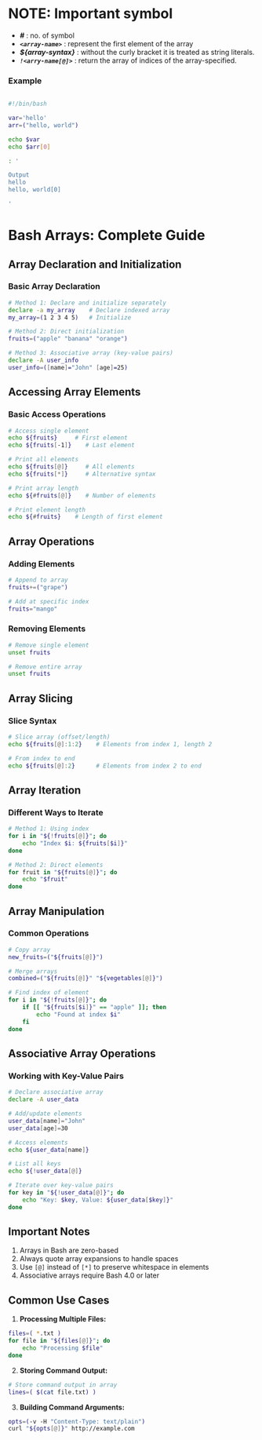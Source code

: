 # NOTE: Important symbol

- **_#_** : no. of symbol
- **_`<array-name>`_** : represent the first element of the array
- **_${array-syntax}_** : without the curly bracket it is treated as string literals.
- **_`!<arry-name[@]>`_** : return the array of indices of the array-specified.

### Example

```bash

#!/bin/bash

var='hello'
arr=("hello, world")

echo $var
echo $arr[0]

: '

Output
hello
hello, world[0]

'

```

# Bash Arrays: Complete Guide

## Array Declaration and Initialization

### Basic Array Declaration

```bash
# Method 1: Declare and initialize separately
declare -a my_array    # Declare indexed array
my_array=(1 2 3 4 5)   # Initialize

# Method 2: Direct initialization
fruits=("apple" "banana" "orange")

# Method 3: Associative array (key-value pairs)
declare -A user_info
user_info=([name]="John" [age]=25)
```

## Accessing Array Elements

### Basic Access Operations

```bash
# Access single element
echo ${fruits}     # First element
echo ${fruits[-1]}    # Last element

# Print all elements
echo ${fruits[@]}     # All elements
echo ${fruits[*]}     # Alternative syntax

# Print array length
echo ${#fruits[@]}    # Number of elements

# Print element length
echo ${#fruits}    # Length of first element
```

## Array Operations

### Adding Elements

```bash
# Append to array
fruits+=("grape")

# Add at specific index
fruits="mango"
```

### Removing Elements

```bash
# Remove single element
unset fruits

# Remove entire array
unset fruits
```

## Array Slicing

### Slice Syntax

```bash
# Slice array (offset/length)
echo ${fruits[@]:1:2}    # Elements from index 1, length 2

# From index to end
echo ${fruits[@]:2}      # Elements from index 2 to end
```

## Array Iteration

### Different Ways to Iterate

```bash
# Method 1: Using index
for i in "${!fruits[@]}"; do
    echo "Index $i: ${fruits[$i]}"
done

# Method 2: Direct elements
for fruit in "${fruits[@]}"; do
    echo "$fruit"
done
```

## Array Manipulation

### Common Operations

```bash
# Copy array
new_fruits=("${fruits[@]}")

# Merge arrays
combined=("${fruits[@]}" "${vegetables[@]}")

# Find index of element
for i in "${!fruits[@]}"; do
    if [[ "${fruits[$i]}" == "apple" ]]; then
        echo "Found at index $i"
    fi
done
```

## Associative Array Operations

### Working with Key-Value Pairs

```bash
# Declare associative array
declare -A user_data

# Add/update elements
user_data[name]="John"
user_data[age]=30

# Access elements
echo ${user_data[name]}

# List all keys
echo ${!user_data[@]}

# Iterate over key-value pairs
for key in "${!user_data[@]}"; do
    echo "Key: $key, Value: ${user_data[$key]}"
done
```

## Important Notes

1. Arrays in Bash are zero-based
2. Always quote array expansions to handle spaces
3. Use `[@]` instead of `[*]` to preserve whitespace in elements
4. Associative arrays require Bash 4.0 or later

## Common Use Cases

1. **Processing Multiple Files:**

```bash
files=( *.txt )
for file in "${files[@]}"; do
    echo "Processing $file"
done
```

2. **Storing Command Output:**

```bash
# Store command output in array
lines=( $(cat file.txt) )
```

3. **Building Command Arguments:**

```bash
opts=(-v -H "Content-Type: text/plain")
curl "${opts[@]}" http://example.com
```
